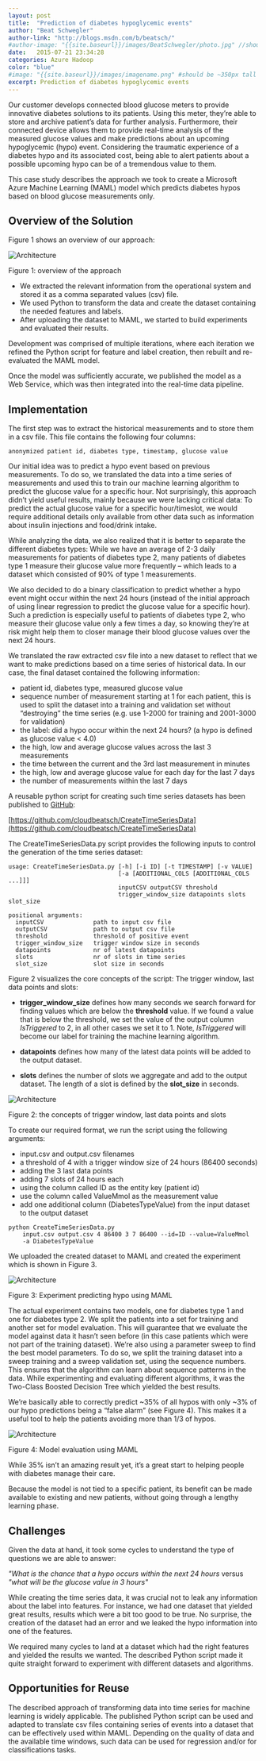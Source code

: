 ```yaml
---
layout: post
title:  "Prediction of diabetes hypoglycemic events"
author: "Beat Schwegler"
author-link: "http://blogs.msdn.com/b/beatsch/"
#author-image: "{{site.baseurl}}/images/BeatSchwegler/photo.jpg" //should be square dimensions
date:   2015-07-21 23:34:28
categories: Azure Hadoop
color: "blue"
#image: "{{site.baseurl}}/images/imagename.png" #should be ~350px tall
excerpt: Prediction of diabetes hypoglycemic events
---
```

Our customer develops connected blood glucose meters to provide innovative diabetes solutions to its patients. Using this meter, they’re able to store and archive patient’s data for further analysis. Furthermore, their connected device allows them to provide real-time analysis of the measured glucose values and make predictions about an upcoming hypoglycemic (hypo) event. Considering the traumatic experience of a diabetes hypo and its associated cost, being able to alert patients about a possible upcoming hypo can be of a tremendous value to them.

This case study describes the approach we took to create a Microsoft Azure Machine Learning (MAML) model which predicts diabetes hypos based on blood glucose measurements only.

## Overview of the Solution

Figure 1 shows an overview of our approach:

![Architecture]({{site.baseurl}}/images/2015-07-21-Prediction-of-diabetes-hypoglycemic-events_images/image001.png)

Figure 1: overview of the approach

- We extracted the relevant information from the operational system and stored it as a comma separated values (csv) file.
- We used Python to transform the data and create the dataset containing the needed features and labels.
- After uploading the dataset to MAML, we started to build experiments and evaluated their results.


Development was comprised of multiple iterations, where each iteration we refined the Python script for feature and label creation, then rebuilt and re-evaluated the MAML model.

Once the model was sufficiently accurate, we published the model as a Web Service, which was then integrated into the real-time data pipeline.

## Implementation

The first step was to extract the historical measurements and to store them in a csv file. This file contains the following four columns:

```
anonymized patient id, diabetes type, timestamp, glucose value
```

Our initial idea was to predict a hypo event based on previous measurements. To do so, we translated the data into a time series of measurements and used this to train our machine learning algorithm to predict the glucose value for a specific hour. Not surprisingly, this approach didn’t yield useful results, mainly because we were lacking critical data: To predict the actual glucose value for a specific hour/timeslot, we would require additional details only available from other data such as information about insulin injections and food/drink intake.

While analyzing the data, we also realized that it is better to separate the different diabetes types: While we have an average of 2-3 daily measurements for patients of diabetes type 2, many patients of diabetes type 1 measure their glucose value more frequently – which leads to a dataset which consisted of 90% of type 1 measurements.

We also decided to do a binary classification to predict whether a hypo event might occur within the next 24 hours (instead of the initial approach of using linear regression to predict the glucose value for a specific hour). Such a prediction is especially useful to patients of diabetes type 2, who measure their glucose value only a few times a day, so knowing they’re at risk might help them to closer manage their blood glucose values over the next 24 hours.

We translated the raw extracted csv file into a new dataset to reflect that we want to make predictions based on a time series of historical data. In our case, the final dataset contained the following information:

- patient id, diabetes type, measured glucose value
- sequence number of measurement
starting at 1 for each patient, this is used to split the dataset into a training and validation set without “destroying” the time series (e.g. use 1-2000 for training and 2001-3000 for validation)
- the label: did a hypo occur within the next 24 hours? (a hypo is defined as glucose value < 4.0)
- the high, low and average glucose values across the last 3 measurements
- the time between the current and the 3rd last measurement in minutes
- the high, low and average glucose value for each day for the last 7 days
- the number of measurements within the last 7 days

A reusable python script for creating such time series datasets has been published to [GitHub](http://github.com):

[https://github.com/cloudbeatsch/CreateTimeSeriesData](https://github.com/cloudbeatsch/CreateTimeSeriesData)

The CreateTimeSeriesData.py script provides the following inputs to control the generation of the time series dataset:

```
usage: CreateTimeSeriesData.py [-h] [-i ID] [-t TIMESTAMP] [-v VALUE]
                               [-a [ADDITIONAL_COLS [ADDITIONAL_COLS ...]]]
                               inputCSV outputCSV threshold
                               trigger_window_size datapoints slots slot_size

positional arguments:
  inputCSV              path to input csv file
  outputCSV             path to output csv file
  threshold             threshold of positive event
  trigger_window_size   trigger window size in seconds
  datapoints            nr of latest datapoints
  slots                 nr of slots in time series
  slot_size             slot size in seconds
```

Figure 2 visualizes the core concepts of the script: The trigger window, last data points and slots:

- **trigger_window_size** defines how many seconds we search forward for finding values which are below the **threshold** value. If we found a value that is below the threshold, we set the value of the output column _IsTriggered_ to 2, in all other cases we set it to 1\. Note, _IsTriggered_ will become our label for training the machine learning algorithm.

- **datapoints** defines how many of the latest data points will be added to the output dataset.

- **slots** defines the number of slots we aggregate and add to the output dataset. The length of a slot is defined by the **slot_size** in seconds.

![Architecture]({{site.baseurl}}/images/2015-07-21-Prediction-of-diabetes-hypoglycemic-events_images/image002.png)

Figure 2: the concepts of trigger window, last data points and slots

To create our required format, we run the script using the following arguments:

- input.csv and output.csv filenames
- a threshold of 4 with a trigger window size of 24 hours (86400 seconds)
- adding the 3 last data points
- adding 7 slots of 24 hours each
- using the column called ID as the entity key (patient id)
- use the column called ValueMmol as the measurement value
- add one additional column (DiabetesTypeValue) from the input dataset to the output dataset

````
python CreateTimeSeriesData.py
	input.csv output.csv 4 86400 3 7 86400 --id=ID --value=ValueMmol
	-a DiabetesTypeValue
````

We uploaded the created dataset to MAML and created the experiment which is shown in Figure 3\.

![Architecture]({{site.baseurl}}/images/2015-07-21-Prediction-of-diabetes-hypoglycemic-events_images/image003.jpg)

Figure 3: Experiment predicting hypo using MAML

The actual experiment contains two models, one for diabetes type 1 and one for diabetes type 2\. We split the patients into a set for training and another set for model evaluation. This will guarantee that we evaluate the model against data it hasn’t seen before (in this case patients which were not part of the training dataset). We’re also using a parameter sweep to find the best model parameters. To do so, we split the training dataset into a sweep training and a sweep validation set, using the sequence numbers. This ensures that the algorithm can learn about sequence patterns in the data. While experimenting and evaluating different algorithms, it was the Two-Class Boosted Decision Tree which yielded the best results.

We’re basically able to correctly predict ~35% of all hypos with only ~3% of our hypo predictions being a “false alarm” (see Figure 4). This makes it a useful tool to help the patients avoiding more than 1/3 of hypos.

![Architecture]({{site.baseurl}}/images/2015-07-21-Prediction-of-diabetes-hypoglycemic-events_images/image004.jpg)

Figure 4: Model evaluation using MAML

While 35% isn’t an amazing result yet, it’s a great start to helping people with diabetes manage their care.

Because the model is not tied to a specific patient, its benefit can be made available to existing and new patients, without going through a lengthy learning phase.

## Challenges

Given the data at hand, it took some cycles to understand the type of questions we are able to answer:

_"What is the chance that a hypo occurs within the next 24 hours_
versus
_"what will be the glucose value in 3 hours"_

While creating the time series data, it was crucial not to leak any information about the label into features. For instance, we had one dataset that yielded great results, results which were a bit too good to be true. No surprise, the creation of the dataset had an error and we leaked the hypo information into one of the features.

We required many cycles to land at a dataset which had the right features and yielded the results we wanted. The described Python script made it quite straight forward to experiment with different datasets and algorithms.

## Opportunities for Reuse

The described approach of transforming data into time series for machine learning is widely applicable. The published Python script can be used and adapted to translate csv files containing series of events into a dataset that can be effectively used within MAML. Depending on the quality of data and the available time windows, such data can be used for regression and/or for classifications tasks.
